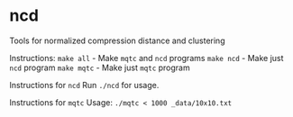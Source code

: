 # ncd
Tools for normalized compression distance and clustering

Instructions:
        ``make all`` - Make ``mqtc`` and ``ncd`` programs
        ``make ncd`` - Make just ``ncd`` program
        ``make mqtc`` - Make just ``mqtc`` program

Instructions for ``ncd``
        Run ``./ncd`` for usage.

Instructions for ``mqtc``
        Usage: ``./mqtc < 1000 _data/10x10.txt``
        
